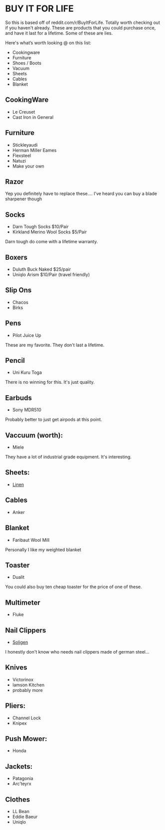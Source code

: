# BUY IT FOR LIFE

So this is based off of reddit.com/r/BuyItForLife. Totally worth checking out if you haven't already.
These are products that you could purchase once, and have it last for a lifetime.
Some of these are lies.

Here's what’s worth looking @ on this list:

- Cookingware
- Furniture
- Shoes / Boots
- Vacuum
- Sheets
- Cables
- Blanket

## CookingWare

- Le Creuset
- Cast Iron in General

## Furniture

- Stickleyaudi
- Herman Miller Eames
- Flexsteel
- Natuzi
- Make your own

## Razor

Yep you definitely have to replace these.... I’ve heard you can buy a blade sharpener though

## Socks

- Darn Tough Socks \$10/Pair
- Kirkland Merino Wool Socks \$5/Pair

Darn tough do come with a lifetime warranty.

## Boxers

- Duluth Buck Naked \$25/pair
- Uniqlo Arism \$10/Pair (travel friendly)

## Slip Ons

- Chacos
- Birks

## Pens

- Pilot Juice Up

These are my favorite. They don't last a lifetime.

## Pencil

- Uni Kuru Toga

There is no winning for this. It's just quality.

## Earbuds

- Sony MDR510

Probably better to just get airpods at this point.

## Vaccuum (worth):

- Miele

They have a lot of industrial grade equipment. It's interesting.

## Sheets:

- [Linen](https://www.reddit.com/r/BuyItForLife/comments/b815ij/bed_sheets/)

## Cables

- Anker

## Blanket

- Faribaut Wool Mill

Personally I like my weighted blanket

## Toaster

- Dualit

You could also buy ten cheap toaster for the price of one of these.

## Multimeter

- Fluke

## Nail Clippers

- [Soligen](https://www.amazon.com/surgical-stainless-clippers-manicure-GERmanikure/dp/B01MDQGQC1)

I honestly don't know who needs nail clippers made of german steel...

## Knives

- Victorinox
- lamson Kitchen
- probably more

## Pliers:

- Channel Lock
- Knipex

## Push Mower:

- Honda

## Jackets:

- Patagonia
- Arc’teyrx

## Clothes

- LL Bean
- Eddie Baeur
- Uniqlo
